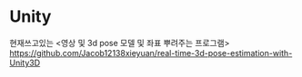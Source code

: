 # Unity

현재쓰고있는 <영상 및 3d pose 모델 및 좌표 뿌려주는 프로그램>
https://github.com/Jacob12138xieyuan/real-time-3d-pose-estimation-with-Unity3D

